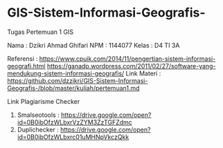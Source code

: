 # GIS-Sistem-Informasi-Geografis-


Tugas Pertemuan 1 GIS

Nama : Dzikri Ahmad Ghifari 
NPM : 1144077
Kelas : D4 TI 3A


Referensi : https://www.cpuik.com/2014/11/pengertian-sistem-informasi-geografi.html https://ganadp.wordpress.com/2011/02/27/software-yang-mendukung-sistem-informasi-geografis/
Link Materi : https://github.com/dzzikri/GIS-Sistem-Informasi-Geografis-/blob/master/kuliah/pertemuan1.md

Link Plagiarisme Checker
1. Smalseotools : https://drive.google.com/open?id=0B0ibOfzWLbxrVzZYM3ZzTGFZdmc
2. Duplichecker : https://drive.google.com/open?id=0B0ibOfzWLbxrc01uMHNpVkczQkk
